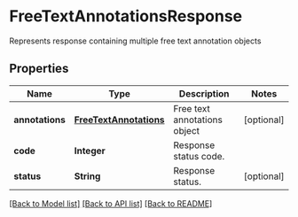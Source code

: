 ﻿
# FreeTextAnnotationsResponse
Represents response containing multiple free text annotation objects

## Properties
Name | Type | Description | Notes
------------ | ------------- | ------------- | -------------
**annotations** | [**FreeTextAnnotations**](FreeTextAnnotations.md) | Free text annotations object | [optional]
**code** | **Integer** | Response status code. | 
**status** | **String** | Response status. | [optional]


[[Back to Model list]](../../README.md#documentation-for-models) [[Back to API list]](../../README.md#documentation-for-api-endpoints) [[Back to README]](../../README.md)


